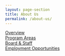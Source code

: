 ```yaml
---
layout: page-section
title: About Us
permalink: /about-us/
---
```


<div class="section-block"><a href="/about-us/overview/">Overview</a></div>
<div class="section-block"><a href="/about-us/program-areas/">Program Areas</a></div>
<div class="section-block"><a href="/about-us/board-and-staff/">Board &amp; Staff</a></div>
<div class="section-block"><a href="/about-us/employment-opportunities/">Employment Opportunities</a></div>
